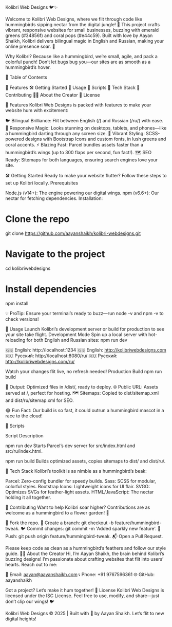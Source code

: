 Kolibri Web Designs 🐦✨


  


Welcome to Kolibri Web Designs, where we flit through code like hummingbirds sipping nectar from the digital jungle! 🌿 This project crafts vibrant, responsive websites for small businesses, buzzing with emerald greens (#34856f) and coral pops (#e44c59). Built with love by Aayan Shaikh, Kolibri delivers bilingual magic in English and Russian, making your online presence soar. 🚀

Why Kolibri? Because like a hummingbird, we’re small, agile, and pack a colorful punch! Don’t let bugs bug you—our sites are as smooth as a hummingbird’s hover.

📑 Table of Contents

🌟 Features
🛠️ Getting Started
🚀 Usage
📜 Scripts
🧰 Tech Stack
🤝 Contributing
👨‍💻 About the Creator
📄 License

🌟 Features
Kolibri Web Designs is packed with features to make your website hum with excitement:

🐦 Bilingual Brilliance: Flit between English (/) and Russian (/ru/) with ease.
📱 Responsive Magic: Looks stunning on desktops, tablets, and phones—like a hummingbird darting through any screen size.
🎨 Vibrant Styling: SCSS-powered designs with Bootstrap Icons and custom fonts, in lush greens and coral accents.
⚡ Blazing Fast: Parcel bundles assets faster than a hummingbird’s wings (up to 300 flaps per second, fun fact!).
🗺️ SEO Ready: Sitemaps for both languages, ensuring search engines love your site.

🛠️ Getting Started
Ready to make your website flutter? Follow these steps to set up Kolibri locally.
Prerequisites

Node.js (v14+): The engine powering our digital wings.
npm (v6.6+): Our nectar for fetching dependencies.
Installation:

  # Clone the repo
  git clone https://github.com/aayanshaikh/kolibri-webdesigns.git
  # Navigate to the project
  cd kolibriwebdesigns
  # Install dependencies
  npm install


💡 ProTip: Ensure your terminal’s ready to buzz—run node -v and npm -v to check versions!

🚀 Usage
Launch Kolibri’s development server or build for production to see your site take flight.
Development Mode
Spin up a local server with hot-reloading for both English and Russian sites:
npm run dev


🇬🇧 English: http://localhost:1234
🇬🇧 English: http://kolibriwebdesigns.com
🇷🇺 Русский: http://localhost:8080/ru/
🇷🇺 Русский: http://kolibriwebdesigns.com/ru/

Watch your changes flit live, no refresh needed!
Production Build
npm run build


📂 Output: Optimized files in /dist/, ready to deploy.
🌐 Public URL: Assets served at /, perfect for hosting.
🗺️ Sitemaps: Copied to dist/sitemap.xml and dist/ru/sitemap.xml for SEO.


😂 Fun Fact: Our build is so fast, it could outrun a hummingbird mascot in a race to the cloud!

📜 Scripts



Script
Description



npm run dev
Starts Parcel’s dev server for src/index.html and src/ru/index.html.


npm run build
Builds optimized assets, copies sitemaps to dist/ and dist/ru/.


🧰 Tech Stack
Kolibri’s toolkit is as nimble as a hummingbird’s beak:

Parcel: Zero-config bundler for speedy builds.
Sass: SCSS for modular, colorful styles.
Bootstrap Icons: Lightweight icons for UI flair.
SVGO: Optimizes SVGs for feather-light assets.
HTML/JavaScript: The nectar holding it all together.

🤝 Contributing
Want to help Kolibri soar higher? Contributions are as welcome as a hummingbird to a flower garden! 🌸

🍴 Fork the repo.
🌿 Create a branch: git checkout -b feature/hummingbird-tweak.
🐦 Commit changes: git commit -m 'Added sparkly new feature'.
🚀 Push: git push origin feature/hummingbird-tweak.
📬 Open a Pull Request.

Please keep code as clean as a hummingbird’s feathers and follow our style guide.
👨‍💻 About the Creator
Hi, I’m Aayan Shaikh, the brain behind Kolibri’s buzzing designs! I’m passionate about crafting websites that flit into users’ hearts. Reach out to me:

📧 Email: aayan@aayanshaikh.com
📞 Phone: +91 9767596361
🌐 GitHub: aayanshaikh

Got a project? Let’s make it hum together!
📄 License
Kolibri Web Designs is licensed under the ISC License. Feel free to use, modify, and share—just don’t clip our wings! 🐦

Kolibri Web Designs © 2025 | Built with 💚 by Aayan Shaikh. Let’s flit to new digital heights!
